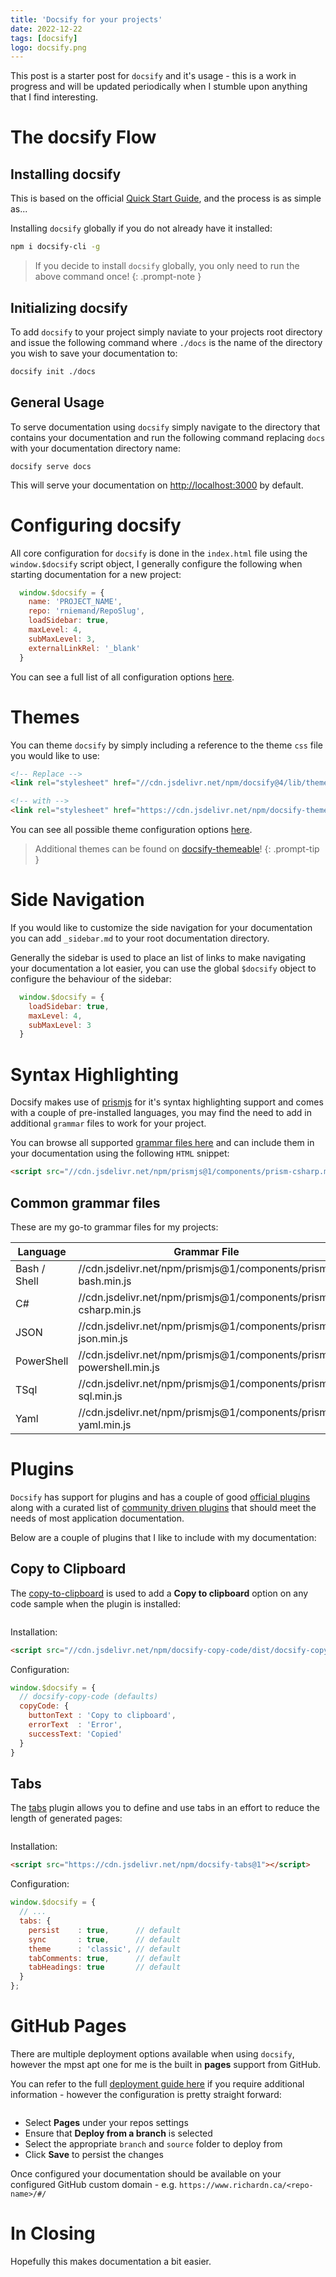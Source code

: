 ```yaml
---
title: 'Docsify for your projects'
date: 2022-12-22
tags: [docsify]
logo: docsify.png
---
```


This post is a starter post for `docsify` and it's usage - this is a work in progress and will be updated periodically when I stumble upon anything that I find interesting.

# The docsify Flow

## Installing docsify
This is based on the official [Quick Start Guide](https://docsify.js.org/#/quickstart), and the process is as simple as...

Installing `docsify` globally if you do not already have it installed:

```bash
npm i docsify-cli -g
```
> If you decide to install `docsify` globally, you only need to run the above command once!
{: .prompt-note }

## Initializing docsify
To add `docsify` to your project simply naviate to your projects root directory and issue the following command where `./docs` is the name of the directory you wish to save your documentation to:

```bash
docsify init ./docs
```

## General Usage
To serve documentation using `docsify` simply navigate to the directory that contains your documentation and run the following command replacing `docs` with your documentation directory name:

```shell
docsify serve docs
```

This will serve your documentation on [http://localhost:3000](http://localhost:3000) by default.

# Configuring docsify
All core configuration for `docsify` is done in the `index.html` file using the `window.$docsify` script object, I generally configure the following when starting documentation for a new project:

```js
  window.$docsify = {
    name: 'PROJECT_NAME',
    repo: 'rniemand/RepoSlug',
    loadSidebar: true,
    maxLevel: 4,
    subMaxLevel: 3,
    externalLinkRel: '_blank'
  }
```
You can see a full list of all configuration options [here](https://docsify.js.org/#/configuration).

# Themes
You can theme `docsify` by simply including a reference to the theme `css` file you would like to use:

```html
<!-- Replace -->
<link rel="stylesheet" href="//cdn.jsdelivr.net/npm/docsify@4/lib/themes/vue.css">

<!-- with -->
<link rel="stylesheet" href="https://cdn.jsdelivr.net/npm/docsify-themeable@0/dist/css/theme-simple-dark.css">
```

You can see all possible theme configuration options [here](https://docsify.js.org/#/themes).

> Additional themes can be found on [docsify-themeable](https://jhildenbiddle.github.io/docsify-themeable/#/)!
{: .prompt-tip }

# Side Navigation
If you would like to customize the side navigation for your documentation you can add `_sidebar.md` to your root documentation directory.

Generally the sidebar is used to place an list of links to make navigating your documentation a lot easier, you can use the global `$docsify` object to configure the behaviour of the sidebar:

```js
  window.$docsify = {
    loadSidebar: true,
    maxLevel: 4,
    subMaxLevel: 3
  }
```

# Syntax Highlighting
Docsify makes use of [prismjs](https://prismjs.com/) for it's syntax highlighting support and comes with a couple of pre-installed languages, you may find the need to add in additional `grammar` files to work for your project.

You can browse all supported [grammar files here](https://cdn.jsdelivr.net/npm/prismjs@1/components/) and can include them in your documentation using the following `HTML` snippet:

```html
<script src="//cdn.jsdelivr.net/npm/prismjs@1/components/prism-csharp.min.js"></script>
```

## Common grammar files
These are my go-to grammar files for my projects:

| Language | Grammar File |
| --- | --- |
| Bash / Shell | //cdn.jsdelivr.net/npm/prismjs@1/components/prism-bash.min.js |
| C# | //cdn.jsdelivr.net/npm/prismjs@1/components/prism-csharp.min.js |
| JSON | //cdn.jsdelivr.net/npm/prismjs@1/components/prism-json.min.js |
| PowerShell | //cdn.jsdelivr.net/npm/prismjs@1/components/prism-powershell.min.js |
| TSql | //cdn.jsdelivr.net/npm/prismjs@1/components/prism-sql.min.js |
| Yaml | //cdn.jsdelivr.net/npm/prismjs@1/components/prism-yaml.min.js |

# Plugins
`Docsify` has support for plugins and has a couple of good [official plugins](https://docsify.js.org/#/awesome?id=plugins) along with a curated list of [community driven plugins](https://docsify.js.org/#/awesome?id=plugins) that should meet the needs of most application documentation.

Below are a couple of plugins that I like to include with my documentation:

## Copy to Clipboard
The [copy-to-clipboard](https://docsify.js.org/#/plugins?id=copy-to-clipboard) is used to add a **Copy to clipboard** option on any code sample when the plugin is installed:

<img src="./002.png" alt="" />

Installation:

```html
<script src="//cdn.jsdelivr.net/npm/docsify-copy-code/dist/docsify-copy-code.min.js"></script>
```

Configuration:

```js
window.$docsify = {
  // docsify-copy-code (defaults)
  copyCode: {
    buttonText : 'Copy to clipboard',
    errorText  : 'Error',
    successText: 'Copied'
  }
}
```

## Tabs
The [tabs](https://docsify.js.org/#/plugins?id=tabs) plugin allows you to define and use tabs in an effort to reduce the length of generated pages:

<img src="./001.png" alt="" />

Installation:

```html
<script src="https://cdn.jsdelivr.net/npm/docsify-tabs@1"></script>
```

Configuration:

```js
window.$docsify = {
  // ...
  tabs: {
    persist    : true,      // default
    sync       : true,      // default
    theme      : 'classic', // default
    tabComments: true,      // default
    tabHeadings: true       // default
  }
};
```

# GitHub Pages
There are multiple deployment options available when using `docsify`, however the mpst apt one for me is the built in **pages** support from GitHub.

You can refer to the full [deployment guide here](https://docsify.js.org/#/deploy?id=github-pages) if you require additional information - however the configuration is pretty straight forward:

<img src="./003.png" alt="" />

- Select **Pages** under your repos settings
- Ensure that **Deploy from a branch** is selected
- Select the appropriate `branch` and `source` folder to deploy from
- Click **Save** to persist the changes

Once configured your documentation should be available on your configured GitHub custom domain - e.g. `https://www.richardn.ca/<repo-name>/#/`

# In Closing
Hopefully this makes documentation a bit easier.
